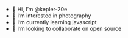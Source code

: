- 👋 Hi, I’m @kepler-20e
- 👀 I’m interested in photography
- 🌱 I’m currently learning javascript
- 💞️ I’m looking to collaborate on open source

<!---
kepler-20e/kepler-20e is a ✨ special ✨ repository because its `README.md` (this file) appears on your GitHub profile.
You can click the Preview link to take a look at your changes.
--->
